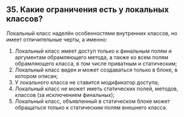 ## 35. Какие ограничения есть у локальных классов?

Локальный класс наделён особенностями внутренних классов, но имеет отличительные черты, а именно:

1. Локальный класс имеет доступ только к финальным полям и аргументам обрамляющего метода, а также ко всем 
полям обрамляющего класса, в том числе приватным и статическим;
2. Локальный класс виден и может создаваться только в блоке, в котором описан;
3. У локального класса не ставится модификатор доступа;
4. Локальный класс не может иметь статических полей, методов, классов (за исключением финальных);
5. Локальный класс, объявленный в статическом блоке может обращаться только к статическим полям 
внешнего класса.